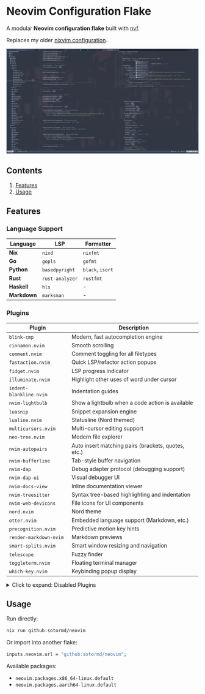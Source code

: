 # Neovim Configuration Flake

A modular **Neovim configuration flake** built with
[nvf](https://github.com/notashelf/nvf).

Replaces my older
[nixvim configuration](https://github.com/sotormd/neovim-nixvim).

![Screenshot](./screenshots/neovim.png)

## Contents

1. [Features](#features)
2. [Usage](#usage)

## Features

### Language Support

| Language     | LSP             | Formatter        |
| ------------ | --------------- | ---------------- |
| **Nix**      | `nixd`          | `nixfmt`         |
| **Go**       | `gopls`         | `gofmt`          |
| **Python**   | `basedpyright`  | `black`, `isort` |
| **Rust**     | `rust-analyzer` | `rustfmt`        |
| **Haskell**  | `hls`           | -                |
| **Markdown** | `marksman`      | -                |

### Plugins

| Plugin                  | Description                                         |
| ----------------------- | --------------------------------------------------- |
| `blink-cmp`             | Modern, fast autocompletion engine                  |
| `cinnamon.nvim`         | Smooth scrolling                                    |
| `comment.nvim`          | Comment toggling for all filetypes                  |
| `fastaction.nvim`       | Quick LSP/refactor action popups                    |
| `fidget.nvim`           | LSP progress indicator                              |
| `illuminate.nvim`       | Highlight other uses of word under cursor           |
| `indent-blankline.nvim` | Indentation guides                                  |
| `nvim-lightbulb`        | Show a lightbulb when a code action is available    |
| `luasnip`               | Snippet expansion engine                            |
| `lualine.nvim`          | Statusline (Nord themed)                            |
| `multicursors.nvim`     | Multi-cursor editing support                        |
| `neo-tree.nvim`         | Modern file explorer                                |
| `nvim-autopairs`        | Auto insert matching pairs (brackets, quotes, etc.) |
| `nvim-bufferline`       | Tab-style buffer navigation                         |
| `nvim-dap`              | Debug adapter protocol (debugging support)          |
| `nvim-dap-ui`           | Visual debugger UI                                  |
| `nvim-docs-view`        | Inline documentation viewer                         |
| `nvim-treesitter`       | Syntax tree-based highlighting and indentation      |
| `nvim-web-devicons`     | File icons for UI components                        |
| `nord.nvim`             | Nord theme                                          |
| `otter.nvim`            | Embedded language support (Markdown, etc.)          |
| `precognition.nvim`     | Predictive motion key hints                         |
| `render-markdown-nvim`  | Markdown previews                                   |
| `smart-splits.nvim`     | Smart window resizing and navigation                |
| `telescope`             | Fuzzy finder                                        |
| `toggleterm.nvim`       | Floating terminal manager                           |
| `which-key.nvim`        | Keybinding popup display                            |

<details>

<summary> Click to expand: Disabled Plugins </summary>

| Plugin                    | Description                                           |
| ------------------------- | ----------------------------------------------------- |
| `breadcrumbs.nvim`        | Code breadcrumbs in statusline                        |
| `ccc.nvim`                | Color picker utility                                  |
| `cellular-automaton.nvim` | Animated visual effects                               |
| `cheatsheet.nvim`         | Visual reference for keymaps                          |
| `colorizer.nvim`          | Inline color previews                                 |
| `diffview.nvim`           | Visual Git diff viewer                                |
| `highlight-undo`          | Highlight changes after undo                          |
| `hop.nvim`                | Motion navigation using hints                         |
| `icon-picker.nvim`        | Icon selection tool                                   |
| `image.nvim`              | Image rendering in buffers                            |
| `img-clip.nvim`           | Paste images from clipboard                           |
| `leetcode.nvim`           | Coding challenge integration                          |
| `lazygit`                 | LazyGit integration                                   |
| `leap.nvim`               | Motion navigation across lines                        |
| `lspkind.nvim`            | Completion item icons                                 |
| `lspsaga.nvim`            | Enhanced LSP UI popups                                |
| `lspSignature.nvim`       | Floating function signature hints                     |
| `modes.nvim`              | Animated mode indicator                               |
| `navbuddy.nvim`           | Floating symbol navigation                            |
| `noice.nvim`              | Modern command/message UI                             |
| `nvim-biscuits`           | Context hints near closing brackets                   |
| `nvim-cmp`                | Traditional completion engine (replaced by blink-cmp) |
| `nvim-cursorline`         | Cursorline plugin (redundant)                         |
| `nvim-scrollbar`          | Minimal scrollbar                                     |
| `smartcolumn.nvim`        | Custom vertical guideline configuration               |
| `surround.nvim`           | Edit surrounding characters easily                    |
| `trouble.nvim`            | Diagnostics list and panel                            |
| `undotree.nvim`           | Undo history visualizer                               |
| `vim-wakatime`            | Coding activity tracker                               |
| `yanky.nvim`              | Yank history management                               |

</details>

## Usage

Run directly:

```bash
nix run github:sotormd/neovim
```

Or import into another flake:

```nix
inputs.neovim.url = "github:sotormd/neovim";
```

Available packages:

- `neovim.packages.x86_64-linux.default`
- `neovim.packages.aarch64-linux.default`
